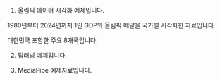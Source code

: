 1. 올림픽 데이터 시각화 예제입니다.

1980년부터 2024년까지 1인 GDP와 올림픽 메달을 국가별 시각화한 자료입니다.

대한민국 포함한 주요 8개국입니다.


2. 딥러닝 예제입니다.


3. MediaPipe 예제자료입니다.
